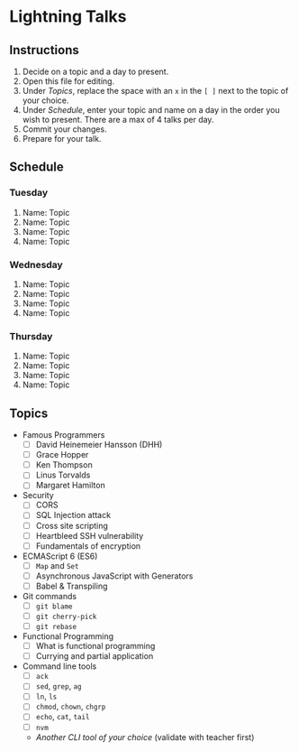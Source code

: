 # Lightning Talks

## Instructions

1. Decide on a topic and a day to present.
2. Open this file for editing.
3. Under _Topics_, replace the space with an `x` in the `[ ]` next to the topic of your choice.
4. Under _Schedule_, enter your topic and name on a day in the order you wish to present. There are a max of 4 talks per day.
5. Commit your changes.
6. Prepare for your talk.


## Schedule

### Tuesday

1. Name: Topic
2. Name: Topic
3. Name: Topic
4. Name: Topic


### Wednesday

1. Name: Topic
2. Name: Topic
3. Name: Topic
4. Name: Topic


### Thursday

1. Name: Topic
2. Name: Topic
3. Name: Topic
4. Name: Topic


## Topics

* Famous Programmers
  - [ ] David Heinemeier Hansson (DHH)
  - [ ] Grace Hopper
  - [ ] Ken Thompson
  - [ ] Linus Torvalds
  - [ ] Margaret Hamilton

* Security
  - [ ] CORS
  - [ ] SQL Injection attack
  - [ ] Cross site scripting
  - [ ] Heartbleed SSH vulnerability
  - [ ] Fundamentals of encryption

* ECMAScript 6 (ES6)
  - [ ] `Map` and `Set`
  - [ ] Asynchronous JavaScript with Generators
  - [ ] Babel & Transpiling

* Git commands
  - [ ] `git blame`
  - [ ] `git cherry-pick`
  - [ ] `git rebase`

* Functional Programming
  - [ ] What is functional programming
  - [ ] Currying and partial application

* Command line tools
  - [ ] `ack`
  - [ ] `sed`, `grep`, `ag`
  - [ ] `ln`, `ls`
  - [ ] `chmod`, `chown`, `chgrp`
  - [ ] `echo`, `cat`, `tail`
  - [ ] `nvm`
  - _Another CLI tool of your choice_ (validate with teacher first)

